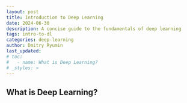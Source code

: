 ```yaml
---
layout: post
title: Introduction to Deep Learning
date: 2024-06-30
description: A concise guide to the fundamentals of deep learning
tags: intro-to-dl
categories: deep-learning
author: Dmitry Ryumin
last_updated:
# toc:
#   - name: What is Deep Learning?
# _styles: >
---
```


## What is Deep Learning?
